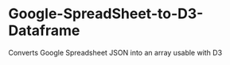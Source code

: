 Google-SpreadSheet-to-D3-Dataframe
==================================

Converts Google Spreadsheet JSON into an array usable with D3

